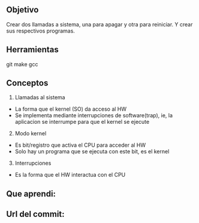 ## Objetivo
Crear dos llamadas a sistema, una para apagar y otra para reiniciar. Y crear sus respectivos programas.

## Herramientas
git
make
gcc

## Conceptos
1) Llamadas al sistema
+ La forma que el kernel (SO) da acceso al HW
+ Se implementa mediante interrupciones de software(trap), ie, la aplicacion se interrumpe para que el kernel se ejecute

2) Modo kernel
+ Es bit/registro que activa el CPU para acceder al HW
+ Solo hay un programa que se ejecuta con este bit, es el kernel

3) Interrupciones
+ Es la forma que el HW interactua con el CPU



## Que aprendi:


## Url del commit: 
